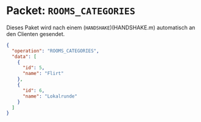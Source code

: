 # Packet: `ROOMS_CATEGORIES`
Dieses Paket wird nach einem (`HANDSHAKE`)(HANDSHAKE.m) automatisch an den Clienten gesendet.

```json
{
  "operation": "ROOMS_CATEGORIES",
  "data": [
    {
      "id": 5,
      "name": "Flirt"
    },
    {
      "id": 6,
      "name": "Lokalrunde"
    }
  ]
}
```
